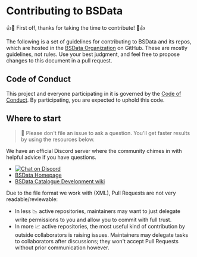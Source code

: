 # Contributing to BSData

:+1::tada: First off, thanks for taking the time to contribute! :tada::+1:

The following is a set of guidelines for contributing to BSData and its repos, which are hosted in the [BSData Organization](https://github.com/BSData) on GitHub. These are mostly guidelines, not rules. Use your best judgment, and feel free to propose changes to this document in a pull request.

## Code of Conduct

This project and everyone participating in it is governed by the [Code of Conduct](CODE_OF_CONDUCT.md). By participating, you are expected to uphold this code.

## Where to start

> 📝 Please don't file an issue to ask a question. You'll get faster results by using the resources below.

We have an official Discord server where the community chimes in with helpful advice if you have questions.

* [![Chat on Discord](https://img.shields.io/discord/558412685981777922?style=popout-square)](https://www.bsdata.net/discord)
* [BSData Homepage](https://www.bsdata.net/)
* [BSData Catalogue Development wiki](https://github.com/BSData/catalogue-development/wiki)

Due to the file format we work with (XML), Pull Requests are not very readable/reviewable:
- In less 📉 active repositories, maintainers may want to just delegate write permissions to you and allow you to commit with full trust.
- In more 📈 active repositories, the most useful kind of contribution by outside collaborators is raising issues.
  Maintainers may delegate tasks to collaborators after discussions; they won't accept Pull Requests without prior communication however.
